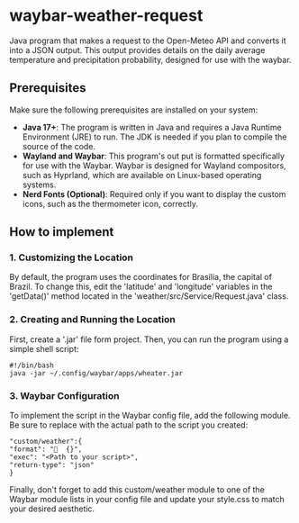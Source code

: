 # waybar-weather-request
Java program that  makes a request to the Open-Meteo API and converts it into a JSON output. This output provides details on the daily average temperature and precipitation probability, designed for use with the waybar.

## Prerequisites
Make sure the following prerequisites are installed on your system:

- **Java 17+**: The program is written in Java and requires a Java Runtime Environment (JRE) to run. The JDK is needed if you plan to compile the source of the code.
- **Wayland and Waybar**: This program's out put is formatted specifically for use with the Waybar. Waybar is designed for Wayland compositors, such as Hyprland, which are available on Linux-based operating systems.
- **Nerd Fonts (Optional)**: Required only if you want to display the custom icons, such as the thermometer icon, correctly.


## How to implement

### 1. Customizing the Location

By default, the program uses the coordinates for Brasília, the capital of Brazil. To change this, edit the 'latitude' and 'longitude' variables in the 'getData()' method located in the 'weather/src/Service/Request.java' class.

### 2. Creating and Running the Location

First, create a '.jar' file form project. Then, you can run the program using a simple shell script:
```
#!/bin/bash
java -jar ~/.config/waybar/apps/wheater.jar
```

### 3. Waybar Configuration

To implement the script in the Waybar config file, add the following module. Be sure to replace <path-to-your-script> with the actual path to the script you created:
```
"custom/weather":{
"format": "  {}",
"exec": "<Path to your script>",
"return-type": "json"
}
```
Finally, don't forget to add this custom/weather module to one of the Waybar module lists in your config file and update your style.css to match your desired aesthetic.